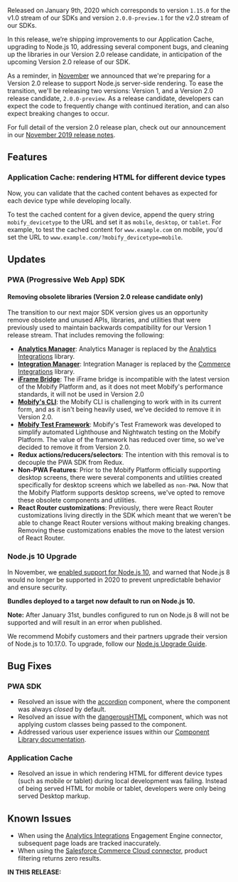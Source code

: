 Released on January 9th, 2020 which corresponds to version `1.15.0` for the v1.0 stream of our SDKs and version `2.0.0-preview.1` for the v2.0 stream of our SDKs.

In this release, we’re shipping improvements to our Application Cache, upgrading to Node.js 10, addressing several component bugs, and cleaning up the libraries in our Version 2.0 release candidate, in anticipation of the upcoming Version 2.0 release of our SDK.

As a reminder, in [November](../2019-november) we announced that we're preparing for a Version 2.0 release to support Node.js server-side rendering. To ease the transition, we'll be releasing two versions: Version 1, and a Version 2.0 release candidate, `2.0.0-preview`. As a release candidate, developers can expect the code to frequently change with continued iteration, and can also expect breaking changes to occur.

For full detail of the version 2.0 release plan, check out our announcement in our [November 2019 release notes](../2019-november).

## <span class="c-label c--features">Features</span>

### Application Cache: rendering HTML for different device types

Now, you can validate that the cached content behaves as expected for each device type while developing locally.

To test the cached content for a given device, append the query string `mobify_devicetype` to the URL and set it as `mobile`, `desktop`, or `tablet`. For example, to test the cached content for `www.example.com` on mobile, you'd set the URL to `www.example.com/?mobify_devicetype=mobile`.

## <span class="c-label c--updates">Updates</span>

### PWA (Progressive Web App) SDK

#### Removing obsolete libraries (Version 2.0 release candidate only)
The transition to our next major SDK version gives us an opportunity remove obsolete and unused APIs, libraries, and utilities that were previously used to maintain backwards compatibility for our Version 1 release stream. That includes removing the following:

- **[Analytics Manager](https://docs.mobify.com/progressive-web/latest/analytics/legacy-analytics-manager/)**: Analytics Manager is replaced by the [Analytics Integrations](https://docs.mobify.com/progressive-web/latest/analytics/analytics-integrations-overview/) library.
- **[Integration Manager](https://docs.mobify.com/progressive-web/latest/integrations/integration-manager/)**: Integration Manager is replaced by the [Commerce Integrations](https://docs.mobify.com/progressive-web/latest/integrations/commerce-integrations/) library.
- **[iFrame Bridge](https://docs.mobify.com/progressive-web/latest/reference/frame-bridge/)**: The iFrame bridge is incompatible with the latest version of the Mobify Platform and, as it does not meet Mobify's performance standards, it will not be used in Version 2.0
- **[Mobify's CLI](https://docs.mobify.com/progressive-web/latest/guides/mobify-cli-tool/)**: the Mobify CLI is challenging to work with in its current form, and as it isn't being heavily used, we've decided to remove it in Version 2.0.
- **[Mobify Test Framework](https://docs.mobify.com/progressive-web/latest/testing/mobify-test-framework/)**: Mobify's Test Framework was developed to simplify automated Lighthouse and Nightwatch testing on the Mobify Platform. The value of the framework has reduced over time, so we've decided to remove it from Version 2.0.
- **Redux actions/reducers/selectors**: The intention with this removal is to decouple the PWA SDK from Redux.
- **Non-PWA Features**: Prior to the Mobify Platform officially supporting desktop screens, there were several components and utilities created specifically for desktop screens which we labelled as `non-PWA`. Now that the Mobify Platform supports desktop screens, we've opted to remove these obsolete components and utilities.
- **React Router customizations**: Previously, there were React Router customizations living directly in the SDK which meant that we weren't be able to change React Router versions without making breaking changes. Removing these customizations enables the move to the latest version of React Router.

### Node.js 10 Upgrade

In November, we [enabled support for Node.js 10](../2019-november/#updates), and warned that Node.js 8 would no longer be supported in 2020 to prevent unpredictable behavior and ensure security.

**Bundles deployed to a target now default to run on Node.js 10.**

<div class="c-callout c--important">
 <p>
   <strong>Note:</strong> After January 31st, bundles configured to run on Node.js 8 will not be supported and will result in an error when published.
 </p>
</div>

We recommend Mobify customers and their partners upgrade their version of Node.js to 10.17.0. To upgrade, follow our [Node.js Upgrade Guide](../../../progressive-web/latest/upgrades/node/).

## <span class="c-label c--bugs">Bug Fixes</span>

### PWA SDK
- Resolved an issue with the [accordion](https://docs.mobify.com/progressive-web/latest/components/#!/Accordion) component, where the component was always _closed_ by default.
- Resolved an issue with the [dangerousHTML](https://docs.mobify.com/progressive-web/latest/components/#!/DangerousHTML) component, which was not applying custom classes being passed to the component.
- Addressed various user experience issues within our [Component Library documentation](https://docs.mobify.com/progressive-web/latest/components/all/).

### Application Cache

- Resolved an issue in which rendering HTML for different device types (such as mobile or tablet) during local development was failing. Instead of being served HTML for mobile or tablet, developers were only being served Desktop markup.


## <span class="c-label c--known">Known Issues</span>
- When using the [Analytics Integrations](https://docs.mobify.com/progressive-web/latest/analytics/analytics-integrations-overview/) Engagement Engine connector, subsequent page loads are tracked inaccurately.
- When using the [Salesforce Commerce Cloud connector](https://docs.mobify.com/progressive-web/latest/integrations/commerce-integrations/#setting-up-the-salesforce-connector), product filtering returns zero results.

<div id="toc"><p class="u-text-size-smaller u-margin-start u-margin-bottom"><b>IN THIS RELEASE:</b></p></div>
